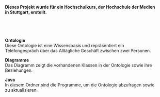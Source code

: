 <p><strong>Dieses Projekt wurde f&uuml;r ein Hochschulkurs, der Hochschule der Medien in Stuttgart, erstellt.</strong></p>
<p>&nbsp;</p>
<p>&nbsp;</p>
<p><strong>Ontologie</strong><br />Diese Ontologie ist eine Wissensbasis und repr&auml;sentiert ein Telefongespr&auml;ch &uuml;ber das Allt&auml;gliche Gesch&auml;ft zwischen zwei Personen.</p>
<p><strong>Diagramme</strong><br />Das Diagramm zeigt die vorhandenen Klassen in der Ontologie sowie ihre Beziehungen.</p>
<p><strong>Java</strong><br />In diesem Ordner sind die Programme, um die Ontologie abzufragen sowie zu aktualisieren.</p>
